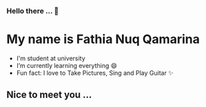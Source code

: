 ### Hello there ... 👋 
# My name is Fathia Nuq Qamarina
- I'm student at university
- I’m currently learning everything 😄
- Fun fact: I love to Take Pictures, Sing and Play Guitar ✨

## Nice to meet you ...
<!--
**FathiaNuqQamarina/FathiaNuqQamarina** is a ✨ _special_ ✨ repository because its `README.md` (this file) appears on your GitHub profile.

Here are some ideas to get you started:

- 🌱 I’m currently learning everything 😄
- 👯 I’m looking to collaborate on ...
- 🤔 I’m looking for help with ...
- 💬 Ask me about ...
- 📫 How to reach me: ...
- 😄 Pronouns: ...
- ⚡ Fun fact: ...
-->
